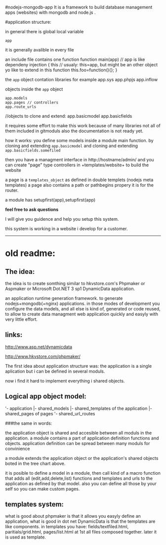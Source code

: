 #nodejs-mongodb-app
It is a framework to build database management apps (websites) with mongodb and node.js .

#application structure:

in general there is global local variable

    app

it is generally avalible in every file

an include file contains one function
    function main(app) // app is like dependeny injection
    {
     this // usualy: this=app, but might be an other object yo like to extend in this function
     this.foo=function(){};
    }

the `app` object contation libraries
for example
    app.sys
    app.phpjs
    app.inflow

objects inside the `app` object

    app.models
    app.pages // controllers
    app.route_urls

//objects to clone and extend:
    app.basicmodel 
    app.basicfields


it requires some effort to make this work because of many libraries not all of them included in gitmoduls
also the documentation is not ready yet.

how it works:
you define some models inside a module main function.
by cloning and extending `app.basicmodel`
and cloning and extending `app.basicfields.somefiled`

then you have a managment interface in http://hostname/admin/
and you can create "page" type controllers in +templates/website+
to build the website

a page is a `templates_object` as defined in double templets (nodejs meta templates)
a page also contains a path or pathbegins propery it is for the router.

a module has setupfirst(app),setupfirst(app)

**feel free to ask questions**

I will give you guidence and help you setup this system.

this system is working in a website i develop for a customer.

---------------------------------------------------------
# old readme:

## The idea:
the idea is to create somthing similar to hkvstore.com's Phpmaker or Aspmaker or Microsoft Dot.NET 3 sp1 DynamicData application.

an application runtime generation framework. to generate nodejs+mongodb(+nginx) applications.
in those modes of development you configure the data models, and all else is kind of, 
generated or code reused, 
to allow to create data managment web application quickly and easyly with very little effort.

## links:

http://www.asp.net/dynamicdata

http://www.hkvstore.com/phpmaker/


The first idea about application structure was:
the application is a single aplication but i can be defined in several moduls.

now i find it hard to implement everything i shared objects.

## Logical app object model:
   '- application
      |- shared_models
      |- shared_templates of the application
      |- shared_pages of pages
      '- shared_url_routes

###the same in words:

the application object is shared and accesible between all moduls in the application. 
a module contains a part of application definition functions and objects.
application definition can be spread between many moduls for convinience

a module extends the application object or the application's shared objects boted in the tree chart above.

it is posible to define a model in a module, then call kind of a macro function 
that adds all (edit,add,delete,list) functions and templates and urls to the application 
as defined by that model.
also you can define all those by your self so you can make custom pages.

## templates system:
what is good about phpmaker is that it allows you easyly define an application,
what is good in dot net DynamicData is that the templates are like components.
in templates you have: fields/textfiled.html, paritials/grid.html, pages/list.html 
at 1st all files composed together. later it is used as template.
